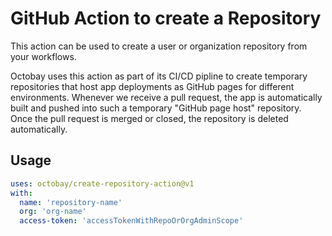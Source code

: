 # GitHub Action to create a Repository

This action can be used to create a user or organization repository from your workflows.

Octobay uses this action as part of its CI/CD pipline to create temporary repositories that host app deployments as GitHub pages for different environments. Whenever we receive a pull request, the app is automatically built and pushed into such a temporary "GitHub page host" repository. Once the pull request is merged or closed, the repository is deleted automatically.

## Usage

```yaml
uses: octobay/create-repository-action@v1
with:
  name: 'repository-name'
  org: 'org-name'
  access-token: 'accessTokenWithRepoOrOrgAdminScope'
```

